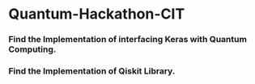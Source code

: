 # Quantum-Hackathon-CIT
### Find the Implementation of interfacing Keras with Quantum Computing.
### Find the Implementation of Qiskit Library.
